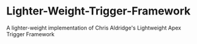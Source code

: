 # Lighter-Weight-Trigger-Framework
A lighter-weight implementation of Chris Aldridge's Lightweight Apex Trigger Framework
